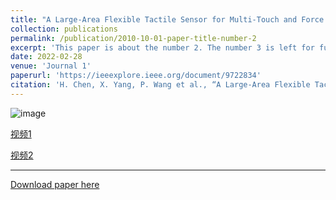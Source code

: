 ```yaml
---
title: "A Large-Area Flexible Tactile Sensor for Multi-Touch and Force Detection Using Electrical Impedance Tomography"
collection: publications
permalink: /publication/2010-10-01-paper-title-number-2
excerpt: 'This paper is about the number 2. The number 3 is left for future work.'
date: 2022-02-28
venue: 'Journal 1'
paperurl: 'https://ieeexplore.ieee.org/document/9722834'
citation: 'H. Chen, X. Yang, P. Wang et al., “A Large-Area Flexible Tactile Sensor for Multi-Touch and Force Detection Using Electrical Impedance Tomography,” IEEE Sensors Journal, vol. 22, no. 7, pp. 7119-7129, 2022.'
---
```

![image](https://github.com/Irobot-chf/hfchen.github.io/assets/52485558/8f2a7a9b-425e-469c-95a6-1ce5ae6b92f3)

[视频1](https://www.bilibili.com/video/BV1yh4y1a7H9/?vd_source=a962aee96d3df4e413ad86fa13aea283)

[视频2](https://www.bilibili.com/video/BV1Lj411C73C/?spm_id_from=333.999.0.0&vd_source=a962aee96d3df4e413ad86fa13aea283)

---
[Download paper here](https://irobot-chf.github.io/hfchen.github.io/files/BIAM.pdf)


